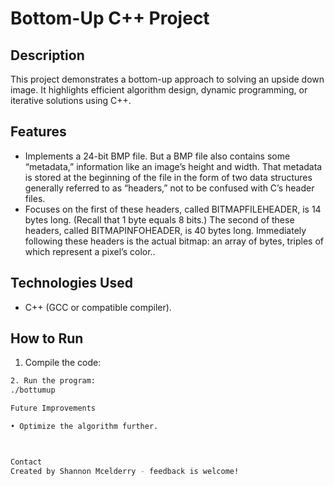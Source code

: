# Bottom-Up C++ Project 

## Description 
This project demonstrates a bottom-up approach to solving an upside down image. It highlights efficient algorithm design, dynamic programming, or iterative solutions using C++. 

## Features 
- Implements a 24-bit BMP file. But a BMP file also contains some “metadata,” information like an image’s height and width. 
That metadata is stored at the beginning of the file in the form of two data structures generally referred to as “headers,” not to be confused with C’s header files. 
- Focuses on the first of these headers, called BITMAPFILEHEADER, is 14 bytes long. (Recall that 1 byte equals 8 bits.) 
The second of these headers, called BITMAPINFOHEADER, is 40 bytes long. 
Immediately following these headers is the actual bitmap: an array of bytes, triples of which represent a pixel’s color.. 

## Technologies Used 
- C++ (GCC or compatible compiler). 

## How to Run 
1. Compile the code: 
```bash g++ -o bottomup bottomup.cpp
2. Run the program:
./bottumup

Future Improvements

• Optimize the algorithm further.



Contact
Created by Shannon Mcelderry - feedback is welcome!
